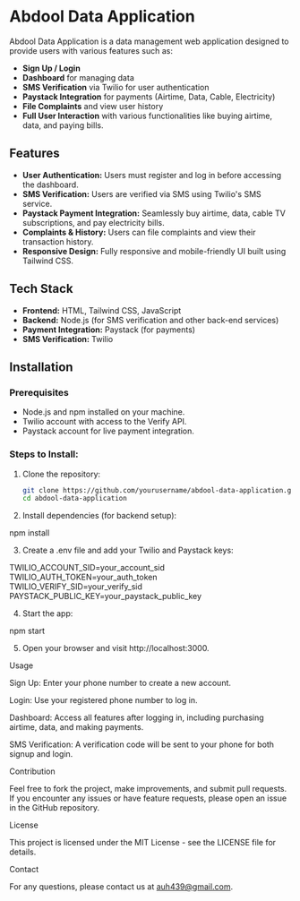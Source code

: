 # Abdool Data Application

Abdool Data Application is a data management web application designed to provide users with various features such as:

- **Sign Up / Login**
- **Dashboard** for managing data
- **SMS Verification** via Twilio for user authentication
- **Paystack Integration** for payments (Airtime, Data, Cable, Electricity)
- **File Complaints** and view user history
- **Full User Interaction** with various functionalities like buying airtime, data, and paying bills.

## Features

- **User Authentication:** Users must register and log in before accessing the dashboard.
- **SMS Verification:** Users are verified via SMS using Twilio's SMS service.
- **Paystack Payment Integration:** Seamlessly buy airtime, data, cable TV subscriptions, and pay electricity bills.
- **Complaints & History:** Users can file complaints and view their transaction history.
- **Responsive Design:** Fully responsive and mobile-friendly UI built using Tailwind CSS.

## Tech Stack

- **Frontend:** HTML, Tailwind CSS, JavaScript
- **Backend:** Node.js (for SMS verification and other back-end services)
- **Payment Integration:** Paystack (for payments)
- **SMS Verification:** Twilio

## Installation

### Prerequisites

- Node.js and npm installed on your machine.
- Twilio account with access to the Verify API.
- Paystack account for live payment integration.

### Steps to Install:

1. Clone the repository:

   ```bash
   git clone https://github.com/yourusername/abdool-data-application.git
   cd abdool-data-application

2. Install dependencies (for backend setup):

npm install


3. Create a .env file and add your Twilio and Paystack keys:

TWILIO_ACCOUNT_SID=your_account_sid
TWILIO_AUTH_TOKEN=your_auth_token
TWILIO_VERIFY_SID=your_verify_sid
PAYSTACK_PUBLIC_KEY=your_paystack_public_key


4. Start the app:

npm start


5. Open your browser and visit http://localhost:3000.



Usage

Sign Up: Enter your phone number to create a new account.

Login: Use your registered phone number to log in.

Dashboard: Access all features after logging in, including purchasing airtime, data, and making payments.

SMS Verification: A verification code will be sent to your phone for both signup and login.


Contribution

Feel free to fork the project, make improvements, and submit pull requests. If you encounter any issues or have feature requests, please open an issue in the GitHub repository.

License

This project is licensed under the MIT License - see the LICENSE file for details.

Contact

For any questions, please contact us at auh439@gmail.com.
